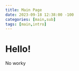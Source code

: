 ```yaml
---
title: Main Page
date: 2023-09-18 12:38:00 -100
categories: [main,sub]
tags: [main,intro]
---
```


# Hello!

No worky
